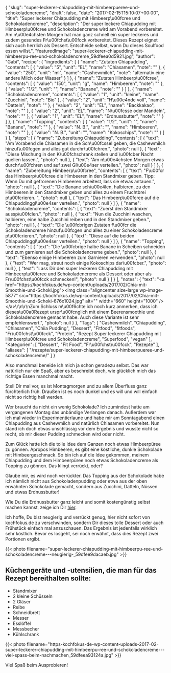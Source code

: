 {
    "slug": "super-leckerer-chiapudding-mit-himbeerpueree-und-schokoladencreme",
    "draft": false,
    "date": "2017-02-15T15:10:07+00:00",
    "title": "Super leckerer Chiapudding mit Himbeerp\u00fcree und Schokoladencreme",
    "description": "Der super leckere Chiapudding mit Himbeerp\u00fcree und Schokoladencreme wird am Vorabend vorbereitet. Am n\u00e4chsten Morgen hat man ganz schnell ein super leckeres und zudem gesundes Fr\u00fchst\u00fcck vorbereitet. Dieses Rezept eignet sich auch herrlich als Dessert. Entscheide selbst, wann Du dieses Soulfood essen willst.",
    "featuredImage": "super-leckerer-chiapudding-mit-himbeerpu-ree-und-schokoladencreme_59dfeea0d5921.jpg",
    "author": "Gabi",
    "recipe": {
        "ingredients": [
            {
                "name": "Zutaten Chiapudding",
                "contents": [
                    {
                        "value": "5",
                        "unit": "EL",
                        "name": "Chiasamen",
                        "note": ""
                    },
                    {
                        "value": "250",
                        "unit": "ml",
                        "name": "Cashewmilch",
                        "note": "alternativ eine andere Milch oder Wasser"
                    }
                ]
            },
            {
                "name": "Zutaten Himbeerp\u00fcree",
                "contents": [
                    {
                        "value": "150",
                        "unit": "g",
                        "name": "Himbeeren",
                        "note": ""
                    },
                    {
                        "value": "1\/2",
                        "unit": "",
                        "name": "Banane",
                        "note": ""
                    }
                ]
            },
            {
                "name": "Schokoladencreme",
                "contents": [
                    {
                        "value": "1",
                        "unit": "kleine",
                        "name": "Zucchini",
                        "note": "Bio"
                    },
                    {
                        "value": "2",
                        "unit": "H\u00e4nde voll",
                        "name": "Datteln",
                        "note": ""
                    },
                    {
                        "value": "2",
                        "unit": "EL",
                        "name": "Backkakao",
                        "note": ""
                    },
                    {
                        "value": "2",
                        "unit": "EL",
                        "name": "N\u00fcsse oder Mandeln",
                        "note": ""
                    },
                    {
                        "value": "1",
                        "unit": "EL",
                        "name": "Erdnussbutter",
                        "note": ""
                    }
                ]
            },
            {
                "name": "Topping",
                "contents": [
                    {
                        "value": "1\/2",
                        "unit": "",
                        "name": "Banane",
                        "note": ""
                    },
                    {
                        "value": "N. B.",
                        "unit": "",
                        "name": "Himbeeren",
                        "note": ""
                    },
                    {
                        "value": "N. B.",
                        "unit": "",
                        "name": "Kokoschips",
                        "note": ""
                    }
                ]
            }
        ],
        "steps": [
            {
                "name": "Zubereitung Chiapudding",
                "contents": [
                    {
                        "text": "Am Vorabend die Chiasamen in die Sch\u00fcssel geben, die Cashewmilch hinzuf\u00fcgen und alles gut durchr\u00fchren.",
                        "photo": null
                    },
                    {
                        "text": "Diese Mischung in den K\u00fchschrank stellen und \u00fcber Nacht quellen lassen.",
                        "photo": null
                    },
                    {
                        "text": "Am n\u00e4chsten Morgen etwas durchr\u00fchren und auf zwei Gl\u00e4ser verteilen.",
                        "photo": null
                    }
                ]
            },
            {
                "name": "Zubereitung Himbeerp\u00fcree",
                "contents": [
                    {
                        "text": "F\u00fcr das Himbeerp\u00fcree die Himbeeren in den Standmixer geben. Tipp: Wenn Du mit gefrorenen Himbeeren arbeitest, lass sie etwas antauen.",
                        "photo": null
                    },
                    {
                        "text": "Die Banane sch\u00e4len, halbieren, zu den Himbeeren in den Standmixer geben und alles zu einem Fruchtbrei p\u00fcrieren. ",
                        "photo": null
                    },
                    {
                        "text": "Das Himbeerp\u00fcree auf die Chiapuddinggl\u00e4ser verteilen.",
                        "photo": null
                    }
                ]
            },
            {
                "name": "Schokoladencreme",
                "contents": [
                    {
                        "text": "Zuerst den Standmixer aussp\u00fclen.",
                        "photo": null
                    },
                    {
                        "text": "Nun die Zucchini waschen, halbieren, eine halbe Zucchini reiben und in den Standmixer geben.",
                        "photo": null
                    },
                    {
                        "text": "Die \u00fcbrigen Zutaten f\u00fcr die Schokoladencreme hinzuf\u00fcgen und alles zu einer Schokoladencreme p\u00fcrieren.",
                        "photo": null
                    },
                    {
                        "text": "Diese auf die beiden Chiapuddinggl\u00e4ser verteilen.",
                        "photo": null
                    }
                ]
            },
            {
                "name": "Topping",
                "contents": [
                    {
                        "text": "Die \u00fcbrige halbe Banane in Scheiben schneiden und zum garnieren auf die Schokoladencreme geben.",
                        "photo": null
                    },
                    {
                        "text": "Ebenso einige Himbeeren zum Garnieren verwenden.",
                        "photo": null
                    },
                    {
                        "text": "Wer mag, streut noch einige Kokoschips dar\u00fcber.",
                        "photo": null
                    },
                    {
                        "text": "Lass Dir den super leckeren Chiapudding mit Himbeerp\u00fcree und Schokoladencreme als Dessert oder aber als Fr\u00fchst\u00fcck schmecken!",
                        "photo": null
                    }
                ]
            }
        ],
        "notes": {
            "text": "<a href=\"https:\/\/kochfokus.de\/wp-content\/uploads\/2017\/02\/Chia-mit-Smoothie-und-Schoki.jpg\"><img class=\"aligncenter size-large wp-image-5877\" src=\"https:\/\/kochfokus.de\/wp-content\/uploads\/2017\/02\/Chia-mit-Smoothie-und-Schoki-676x1024.jpg\" alt=\"\" width=\"660\" height=\"1000\" \/><\/a>\r\n\r\nZum Schluss m\u00f6chte ich noch kurz anmerken, dass ich dieses\u00a0Rezept urspr\u00fcnglich mit einem Beerensmoothie und Schokoladencreme gemacht habe. Auch diese Variante ist sehr empfehlenswert.",
            "photo": null
        }
    },
    "Tags": [
        "Cashewmilch",
        "Chiapudding",
        "Chiasamen",
        "Chiia Pudding",
        "Dessert",
        "Fitfood",
        "fitfoods",
        "Fr\u00fchst\u00fcck",
        "Protein",
        "Rezept Super leckerer Chiapudding mit Himbeerp\u00fcree und Schokoladencreme",
        "Superfood",
        "vegan"
    ],
    "Kategorien": [
        "Dessert",
        "Fit Food",
        "Fr\u00fchst\u00fcck",
        "Rezepte"
    ],
    "aliases": [
        "\/rezepte\/super-leckerer-chiapudding-mit-himbeerpueree-und-schokoladencreme\/"
    ]
}

Also manchmal beneide ich mich ja schon geradezu selbst. Das war natürlich nur ein Spaß, aber es beschreibt doch, wie glücklich mich das richtige Essen manchmal macht.

Stell Dir mal vor, es ist Montagmorgen und zu allem Überfluss ganz fürchterlich früh. Draußen ist es noch dunkel und es will und will einfach nicht so richtig hell werden.

Wer braucht da nicht ein wenig Schokolade? Ich zumindest hatte am vergangenen Montag das unbändige Verlangen danach. Außerdem war ich mal wieder in Experimentierlaune und habe mir am Sonntagabend einen Chiapudding aus Cashewmilch und natürlich Chiasamen vorbereitet. Nun stand ich doch etwas unschlüssig vor dem Ergebnis und wusste nicht so recht, ob mir dieser Pudding schmecken wird oder nicht.

Zum Glück hatte ich die tolle Idee dem Ganzen noch etwas Himbeerpüree zu gönnen. Apropos Himbeeren, es gibt eine köstliche, dunkle Schokolade mit Himbeergeschmack. So bin ich auf die Idee gekommen, meinem Chiapudding und dem Himbeerpüree noch etwas Schokoladencreme als Topping zu gönnen. Das klingt verrückt, oder?

Glaube mir, es wird noch verrückter. Das Topping aus der Schokolade habe ich nämlich nicht aus Schokoladenpudding oder etwa aus der oben erwähnten Schokolade gemacht, sondern aus Zucchini, Datteln, Nüssen und etwas Erdnussbutter!

Wie Du die Erdnussbutter ganz leicht und somit kostengünstig selbst machen kannst, zeige ich Dir [hier][1].

Ich hoffe, Du bist neugierig und verrückt genug, hier nicht sofort von kochfokus.de zu verschwinden, sondern Dir dieses tolle Dessert oder auch Frühstück einfach mal anzuschauen. Das Ergebnis ist jedenfalls wirklich sehr köstlich. Bevor es losgeht, sei noch erwähnt, dass dies Rezept zwei Portionen ergibt.

 

{{< photo filename="super-leckerer-chiapudding-mit-himbeerpu-ree-und-schokoladencreme---neugierig-_59dfee9dacaeb.jpg" >}}

 

## Küchengeräte und -utensilien, die man für das Rezept bereithalten sollte:

 * Standmixer
 * 2 kleine Schüsseln
 * 2 Gläser
 * Reibe
 * Schneidbrett
 * Messer
 * Esslöffel
 * Messbecher
 * Kühlschrank

 

{{< photo filename="https-kochfokus-de-wp-content-uploads-2017-02-super-leckerer-chiapudding-mit-himbeerpu-ree-und-schokoladencreme---viel-spass-beim-nachmachen_59dfeea93124a.jpg" >}}

Viel Spaß beim Ausprobieren!

 

 





 [1]: https://kochfokus.de/rezepte/erdnussbutter-selber-machen/
